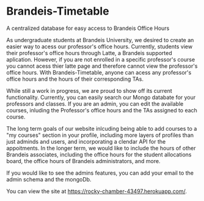 # Brandeis-Timetable
A centralized database for easy access to Brandeis Office Hours

 As undergraduate students at Brandeis University, we desired to create an easier way to acess our professor's office hours. Currently, students view their professor's office hours through Latte, a Brandeis supported aplication. However, if you are not enrolled in a specific professor's course you cannot acess thier latte page and therefore cannot view the professor's office hours. With Brandeis-Timetable, anyone can acess any professor's office hours and the hours of their corresponding TAs.
 
 While still a work in progress, we are proud to show off its current functionality. Currently, you can easily search our Mongo databate for your professors and classes. If you are an admin, you can edit the available courses, inluding the Professor's office hours and the TAs assigned to each course. 
 
 The long term goals of our website inlcuding being able to add courses to a "my courses" section in your profile, including more layers of profiles than just adminds and users, and incorporating a clendar API for the appoitments. In the longer term, we would like to include the hours of other Brandeis associates, including the office hours for the student allocations board, the office hours of Brandeis administrators, and more.
 
 If you would like to see the admins features, you can add your email to the admin schema and the mongoDb.
 
 You can view the site at https://rocky-chamber-43497.herokuapp.com/.

